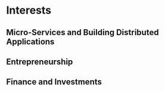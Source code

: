 # Interests
## **Micro-Services and Building Distributed Applications**

## **Entrepreneurship**

## **Finance and Investments**

